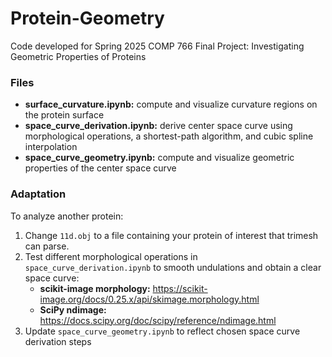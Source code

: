 # Protein-Geometry
Code developed for Spring 2025 COMP 766 Final Project: Investigating Geometric Properties of Proteins

### Files
* **surface_curvature.ipynb:** compute and visualize curvature regions on the protein surface
* **space_curve_derivation.ipynb:** derive center space curve using morphological operations, a shortest-path algorithm, and cubic spline interpolation
* **space_curve_geometry.ipynb:** compute and visualize geometric properties of the center space curve

### Adaptation
To analyze another protein:
1. Change ```11d.obj``` to a file containing your protein of interest that trimesh can parse.
2. Test different morphological operations in ```space_curve_derivation.ipynb``` to smooth undulations and obtain a clear space curve:
    * **scikit-image morphology:** https://scikit-image.org/docs/0.25.x/api/skimage.morphology.html
    * **SciPy ndimage:** https://docs.scipy.org/doc/scipy/reference/ndimage.html
3. Update ```space_curve_geometry.ipynb``` to reflect chosen space curve derivation steps
